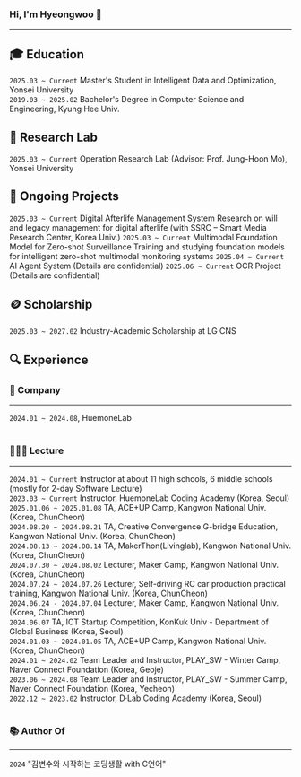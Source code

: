 ### Hi, I'm Hyeongwoo 👋

---

## 🎓 Education

`2025.03 ~ Current` Master's Student in Intelligent Data and Optimization, Yonsei University <br>
`2019.03 ~ 2025.02` Bachelor's Degree in Computer Science and Engineering, Kyung Hee Univ. <br>

## 🔬 Research Lab

`2025.03 ~ Current` Operation Research Lab (Advisor: Prof. Jung-Hoon Mo), Yonsei University

## 🚧 Ongoing Projects
`2025.03 ~ Current` Digital Afterlife Management System Research on will and legacy management for digital afterlife (with SSRC – Smart Media Research Center, Korea Univ.)
`2025.03 ~ Current` Multimodal Foundation Model for Zero-shot Surveillance Training and studying foundation models for intelligent zero-shot multimodal monitoring systems
`2025.04 ~ Current` AI Agent System (Details are confidential)
`2025.06 ~ Current` OCR Project (Details are confidential)

## 🪙 Scholarship

`2025.03 ~ 2027.02` Industry-Academic Scholarship at LG CNS

## 🔍 Experience

### 🏢 Company

---

`2024.01 ~ 2024.08`, HuemoneLab <br>
<br>

### 🧑🏻‍🏫 Lecture

---

`2024.01 ~ Current` Instructor at about 11 high schools, 6 middle schools (mostly for 2-day Software Lecture) <br>
`2023.03 ~ Current` Instructor, HuemoneLab Coding Academy (Korea, Seoul) <br>
`2025.01.06 ~ 2025.01.08` TA, ACE+UP Camp, Kangwon National Univ. (Korea, ChunCheon) <br>
`2024.08.20 ~ 2024.08.21` TA, Creative Convergence G-bridge Education, Kangwon National Univ. (Korea, ChunCheon) <br>
`2024.08.13 ~ 2024.08.14` TA, MakerThon(Livinglab), Kangwon National Univ. (Korea, ChunCheon) <br>
`2024.07.30 ~ 2024.08.02` Lecturer, Maker Camp, Kangwon National Univ. (Korea, ChunCheon) <br>
`2024.07.24 ~ 2024.07.26` Lecturer, Self-driving RC car production practical training, Kangwon National Univ. (Korea, ChunCheon) <br>
`2024.06.24 - 2024.07.04` Lecturer, Maker Camp, Kangwon National Univ. (Korea, ChunCheon) <br>
`2024.06.07` TA, ICT Startup Competition, KonKuk Univ - Department of Global Business (Korea, Seoul) <br>
`2024.01.03 ~ 2024.01.05` TA, ACE+UP Camp, Kangwon National Univ. (Korea, ChunCheon) <br>
`2024.01 ~ 2024.02` Team Leader and Instructor, PLAY_SW - Winter Camp, Naver Connect Foundation (Korea, Geoje)<br>
`2023.06 ~ 2024.08` Team Leader and Instructor, PLAY_SW - Summer Camp, Naver Connect Foundation (Korea, Yecheon)<br>
`2022.12 ~ 2023.02` Instructor, D·Lab Coding Academy (Korea, Seoul) <br>
<br>

### 📚 Author Of

---

`2024` "김변수와 시작하는 코딩생활 with C언어"

